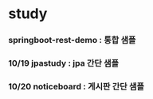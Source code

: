# study

### springboot-rest-demo : 통합 샘플

### 10/19 jpastudy : jpa 간단 샘플
### 10/20 noticeboard : 게시판 간단 샘플


  

